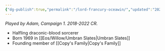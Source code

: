 ```yaml
---
{"dg-publish":true,"permalink":"/lord-francury-oceawin/","updated":"2024-12-23T13:45:33.535-05:00"}
---
```


*Played by Adam, Campaign 1. 2018-2022 CR.*

- Halfling draconic-blood sorcerer
- Born 1969 in [[Eos/Willow/Umbran Slates\|Umbran Slates]]
- Founding member of [[Copy's Family\|Copy's Family]]